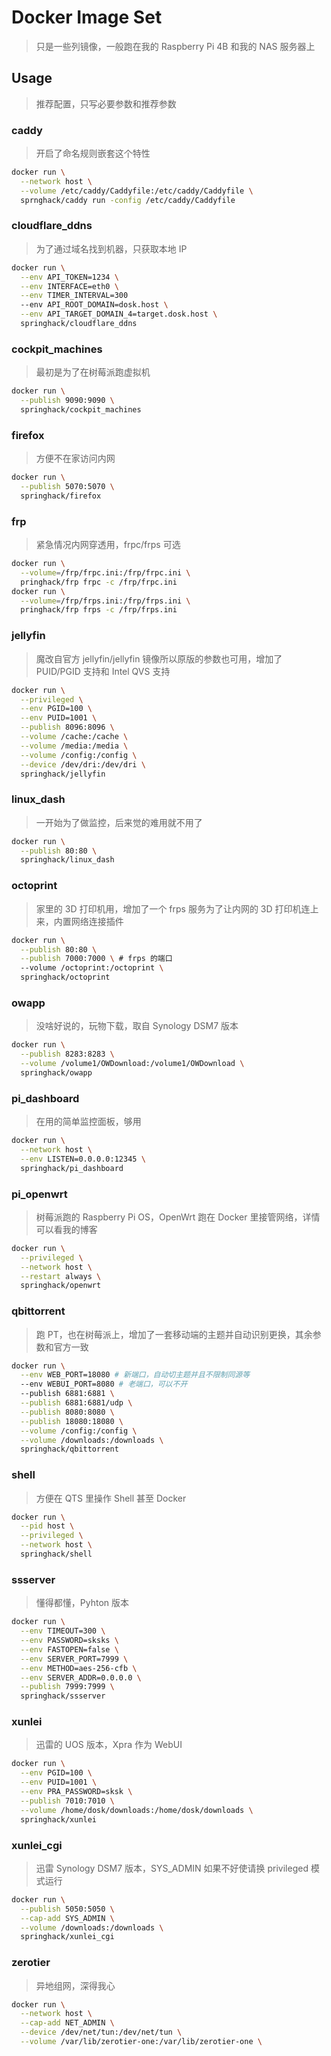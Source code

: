 # Docker Image Set

> 只是一些列镜像，一般跑在我的 Raspberry Pi 4B 和我的 NAS 服务器上

## Usage

> 推荐配置，只写必要参数和推荐参数

### caddy

> 开启了命名规则嵌套这个特性

```bash
docker run \
  --network host \
  --volume /etc/caddy/Caddyfile:/etc/caddy/Caddyfile \
  sprnghack/caddy run -config /etc/caddy/Caddyfile
```

### cloudflare_ddns

> 为了通过域名找到机器，只获取本地 IP

```bash
docker run \
  --env API_TOKEN=1234 \
  --env INTERFACE=eth0 \
  --env TIMER_INTERVAL=300
  --env API_ROOT_DOMAIN=dosk.host \
  --env API_TARGET_DOMAIN_4=target.dosk.host \
  springhack/cloudflare_ddns
```

### cockpit_machines

> 最初是为了在树莓派跑虚拟机

```bash
docker run \
  --publish 9090:9090 \
  springhack/cockpit_machines
```

### firefox

> 方便不在家访问内网

```bash
docker run \
  --publish 5070:5070 \
  springhack/firefox
```

### frp

> 紧急情况内网穿透用，frpc/frps 可选

```bash
docker run \
  --volume=/frp/frpc.ini:/frp/frpc.ini \
  pringhack/frp frpc -c /frp/frpc.ini
docker run \
  --volume=/frp/frps.ini:/frp/frps.ini \
  pringhack/frp frps -c /frp/frps.ini
```

### jellyfin

> 魔改自官方 jellyfin/jellyfin 镜像所以原版的参数也可用，增加了 PUID/PGID 支持和 Intel QVS 支持

```bash
docker run \
  --privileged \
  --env PGID=100 \
  --env PUID=1001 \
  --publish 8096:8096 \
  --volume /cache:/cache \
  --volume /media:/media \
  --volume /config:/config \
  --device /dev/dri:/dev/dri \
  springhack/jellyfin
```

### linux_dash

> 一开始为了做监控，后来觉的难用就不用了

```bash
docker run \
  --publish 80:80 \
  springhack/linux_dash
```

### octoprint

> 家里的 3D 打印机用，增加了一个 frps 服务为了让内网的 3D 打印机连上来，内置网络连接插件

```bash
docker run \
  --publish 80:80 \
  --publish 7000:7000 \ # frps 的端口
  --volume /octoprint:/octoprint \
  springhack/octoprint
```

### owapp

> 没啥好说的，玩物下载，取自 Synology DSM7 版本

```bash
docker run \
  --publish 8283:8283 \
  --volume /volume1/OWDownload:/volume1/OWDownload \
  springhack/owapp
```

### pi_dashboard

> 在用的简单监控面板，够用

```bash
docker run \
  --network host \
  --env LISTEN=0.0.0.0:12345 \
  springhack/pi_dashboard
```

### pi_openwrt

> 树莓派跑的 Raspberry Pi OS，OpenWrt 跑在 Docker 里接管网络，详情可以看我的博客

```bash
docker run \
  --privileged \
  --network host \
  --restart always \
  springhack/openwrt
```

### qbittorrent

> 跑 PT，也在树莓派上，增加了一套移动端的主题并自动识别更换，其余参数和官方一致

```bash
docker run \
  --env WEB_PORT=18080 # 新端口，自动切主题并且不限制同源等
  --env WEBUI_PORT=8080 # 老端口，可以不开
  --publish 6881:6881 \
  --publish 6881:6881/udp \
  --publish 8080:8080 \
  --publish 18080:18080 \
  --volume /config:/config \
  --volume /downloads:/downloads \
  springhack/qbittorrent
```

### shell

> 方便在 QTS 里操作 Shell 甚至 Docker

```bash
docker run \
  --pid host \
  --privileged \
  --network host \
  springhack/shell
```

### ssserver

> 懂得都懂，Pyhton 版本

```bash
docker run \
  --env TIMEOUT=300 \
  --env PASSWORD=sksks \
  --env FASTOPEN=false \
  --env SERVER_PORT=7999 \
  --env METHOD=aes-256-cfb \
  --env SERVER_ADDR=0.0.0.0 \
  --publish 7999:7999 \
  springhack/ssserver
```

### xunlei

> 迅雷的 UOS 版本，Xpra 作为 WebUI

```bash
docker run \
  --env PGID=100 \
  --env PUID=1001 \
  --env PRA_PASSWORD=sksk \
  --publish 7010:7010 \
  --volume /home/dosk/downloads:/home/dosk/downloads \
  springhack/xunlei
```

### xunlei_cgi

> 迅雷 Synology DSM7 版本，SYS_ADMIN 如果不好使请换 privileged 模式运行

```bash
docker run \
  --publish 5050:5050 \
  --cap-add SYS_ADMIN \
  --volume /downloads:/downloads \
  springhack/xunlei_cgi
```

### zerotier

> 异地组网，深得我心

```bash
docker run \
  --network host \
  --cap-add NET_ADMIN \
  --device /dev/net/tun:/dev/net/tun \
  --volume /var/lib/zerotier-one:/var/lib/zerotier-one \
```

